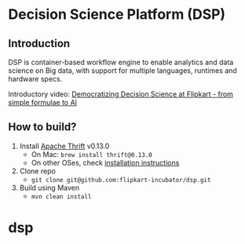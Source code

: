 # Decision Science Platform (DSP)

## Introduction

DSP is container-based workflow engine to enable analytics and data science on Big data, with support for
multiple languages, runtimes and hardware specs.

Introductory video: [Democratizing Decision Science at Flipkart - from simple formulae to AI](https://www.youtube.com/watch?v=71atu4jArcM)

## How to build?

 1. Install [Apache Thrift](https://thrift.apache.org/) v0.13.0
     * On Mac: `brew install thrift@0.13.0`
     * On other OSes, check [installation instructions](https://thrift.apache.org/docs/install/)
 2. Clone repo
     * `git clone git@github.com:flipkart-incubator/dsp.git`
 3. Build using Maven
     * `mvn clean install`




# dsp
